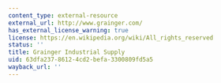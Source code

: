 ```yaml
---
content_type: external-resource
external_url: http://www.grainger.com/
has_external_license_warning: true
license: https://en.wikipedia.org/wiki/All_rights_reserved
status: ''
title: Grainger Industrial Supply
uid: 63dfa237-8612-4cd2-befa-3300809fd5a5
wayback_url: ''
---
```

